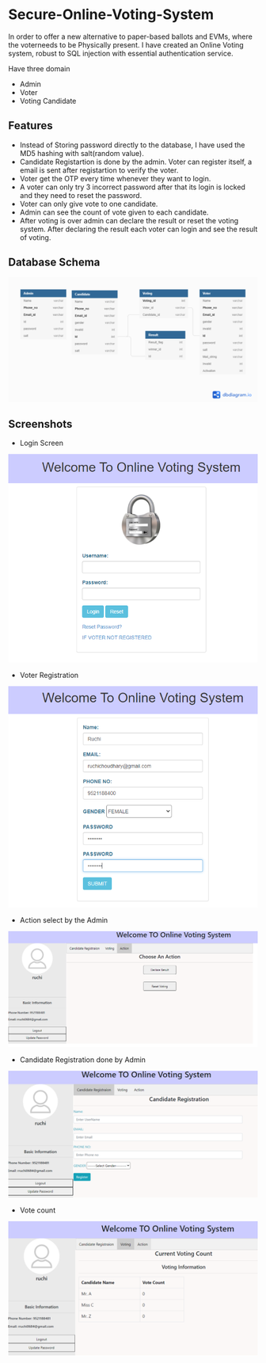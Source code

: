 # Secure-Online-Voting-System
In order to offer a new alternative to paper-based ballots and EVMs, where the voterneeds to be Physically present. 
I have created an Online Voting system, robust to SQL injection with essential authentication service.

Have three domain
- Admin
- Voter
- Voting Candidate

## Features
- Instead of Storing password directly to the database, I have used the MD5 hashing with salt(random value).
- Candidate Registartion is done by the admin. Voter can register itself, a email is sent after registartion to verify the voter.
- Voter get the OTP every time  whenever they want to login. 
- A voter can only try 3 incorrect password after that its login is locked and they need to reset the password.
- Voter can only give vote to one candidate.
- Admin can see the count of vote given to each candidate.
- After voting is over admin can declare the result or reset the voting system. After declaring the result each voter can login and see the result of voting.

## Database Schema

![text](https://github.com/ruchi-9/Secure-Online-Voting-System/blob/master/Database%20Schema.png)

## Screenshots
- Login Screen

![text](https://github.com/ruchi-9/Secure-Online-Voting-System/blob/master/Screenshots/login.PNG)

- Voter Registration

![text](https://github.com/ruchi-9/Secure-Online-Voting-System/blob/master/Screenshots/new%20reg.PNG)

- Action select by the Admin 

 ![text](https://github.com/ruchi-9/Secure-Online-Voting-System/blob/master/Screenshots/action.PNG)
 
 - Candidate Registration done by Admin
 
 ![text](https://github.com/ruchi-9/Secure-Online-Voting-System/blob/master/Screenshots/candidate%20register.PNG)
 
 - Vote count
 
 ![text](https://github.com/ruchi-9/Secure-Online-Voting-System/blob/master/Screenshots/vote%20count.PNG)
 
 
